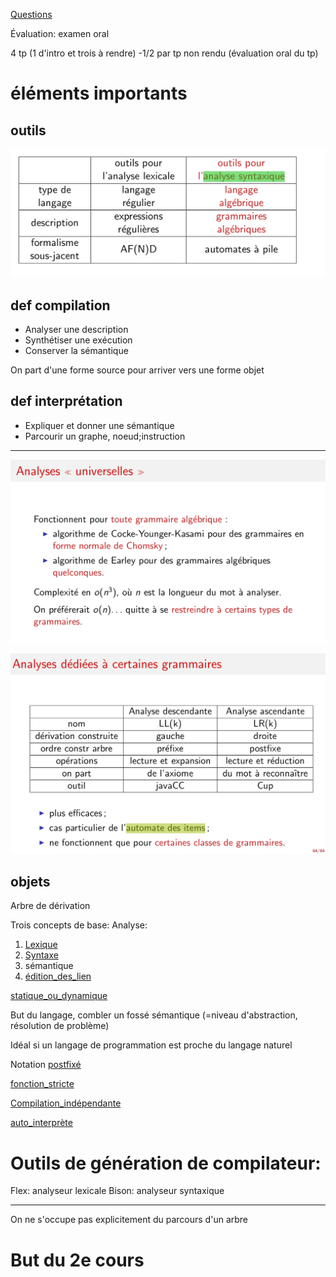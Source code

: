 [Questions](Questions)

Évaluation: examen oral

4 tp (1 d'intro et trois à rendre) -1/2 par tp non rendu (évaluation oral du tp)

éléments importants
===================

## outils


![outils_analyse_tableau](../images/outils_analyse_tableau.png)
## def compilation
* Analyser une description
* Synthétiser une exécution 
* Conserver la sémantique

On part d'une forme source pour arriver vers une forme objet

## def interprétation
* Expliquer et donner une sémantique
* Parcourir un graphe, noeud;instruction

---------------

![outils_analyse_tableau_02](../images/outils_analyse_tableau_02.png)

![outils_analyse_tableau_03](../images/outils_analyse_tableau_03.png)

## objets
Arbre de dérivation

Trois concepts de base:
Analyse:
1. [Lexique](Lexique)
2. [Syntaxe](Syntaxe)
3. sémantique
4. [édition_des_lien](édition_des_lien)

[statique_ou_dynamique](statique_ou_dynamique)

But du langage, combler un fossé sémantique (=niveau d'abstraction, résolution de problème)

Idéal si un langage de programmation est proche du langage naturel

Notation [postfixé](postfixé)

[fonction_stricte](fonction_stricte)

[Compilation_indépendante](Compilation_indépendante)

[auto_interprète](auto_interprète)

Outils de génération de compilateur:
======================================
Flex: analyseur lexicale
Bison: analyseur syntaxique

-------

On ne s'occupe pas explicitement du parcours d'un arbre


But du 2e cours
===============



